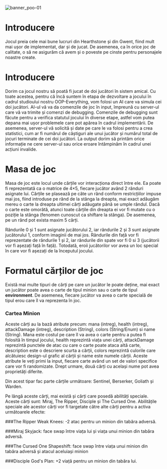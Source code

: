 ![banner_poo-01](https://user-images.githubusercontent.com/72265977/226167767-788dce98-aff7-4bd2-bf3b-38a57e939fd5.png)

# Introducere
Jocul preia cele mai bune lucruri din Hearthstone și din Gwent, fiind mult mai ușor de implementat, dar și de jucat. De asemenea, ca în orice joc de calitate, o să ne asigurăm că avem și o poveste pe cinste pentru personajele noastre create.


# Introducere
Dorim ca jocul nostru să poată fi jucat de doi jucători în sistem amical. Cu toate acestea, pentru că încă suntem în etapa de dezvoltare a jocului în cadrul studioului nostru OOP-Everything, vom folosi un AI care va simula cei doi jucători. AI-ul vă va da comenzile de joc în input, împreună cu server-ul care vă va trimite și comenzi de debugging. Comenzile de debugging sunt făcute pentru a verifica statutul jocului în diverse etape, astfel vom putea depana mai ușor problemele care pot apărea în cadrul implementării. De asemenea, server-ul vă solicită și date pe care le va folosi pentru a crea statistici, cum ar fi numărul de câștiguri ale unui jucător și numărul total de jocuri terminate de cei doi jucători. La output dorim să printăm orice informație ne cere server-ul sau orice eroare întâmpinăm în cadrul unei acțiuni invalide.

# Masa de joc
Masa de joc este locul unde cărțile vor interacționa direct între ele. Ea poate fi reprezentată ca o matrice de 4×5, fiecare jucător având 2 rânduri asignate lui. Cărțile se plasează pe câte un rând conform restricțiilor impuse mai jos, fiind introduse pe rând de la stânga la dreapta, mai exact adăugăm mereu o carte la dreapta ultimei cărți adăugate până se umple rândul. Dacă o carte este omorâtă, atunci toate cărțile din dreapta ei vor fi mutate cu o poziție la stânga (fenomen cunoscut ca shiftare la stânga). De asemenea, pe un rând pot exista maxim 5 cărți.

Rândurile 0 și 1 sunt asignate jucătorului 2, iar rândurile 2 și 3 sunt asignate jucătorului 1, conform imaginii de mai jos. Rândurile din față vor fi reprezentate de rândurile 1 și 2, iar rândurile din spate vor fi 0 si 3 (jucătorii vor fi așezați față în față). Totodată, eroii jucătorilor vor avea un loc special în care vor fi așezați de la începutul jocului.

# Formatul cărților de joc
Există mai multe tipuri de cărți pe care un jucător le poate deține, mai exact un jucător poate avea o carte de tipul minion sau o carte de tipul **environment**. De asemenea, fiecare jucător va avea o carte specială de tipul erou care îl va reprezenta în joc.


  ### Cartea Minion
  Aceste cărți au la bază atribute precum: mana (intreg), health (intreg), attackDamage (intreg), description (String), colors (String/Enum) si name (String). Mana   este costul pe care îl va avea o carte pentru a putea fi folosită în timpul jocului, health reprezintă viața unei cărți, attackDamage reprezintă punctele de atac cu care o carte poate ataca altă carte, description este o descriere scurta a cărții, colors reprezintă culorile care alcătuiesc design-ul grafic al cărții și name este numele cărții. Aceste atribute le veți primi la input, fiecare carte având un set de valori specifice care vor fi randomizate. Drept urmare, două cărți cu același nume pot avea proprietăți diferite.

  Din acest tipar fac parte cărțile următoare: Sentinel, Berserker, Goliath și Warden.

  Pe lângă aceste cărți, mai există și cărți care posedă abilități speciale. Aceste cărți sunt: Miraj, The Ripper, Disciple și The Cursed One. Abilitățile speciale ale   acestor cărți vor fi targetate către alte cărți pentru a activa următoarele efecte:

  ###The Ripper
  Weak Knees: -2 atac pentru un minion din tabăra adversă.

  ###Miraj
  Skyjack: face swap între viața lui și viața unui minion din tabăra adversă.

  ###The Cursed One
  Shapeshift: face swap între viața unui minion din tabăra adversă și atacul aceluiași minion

  ###Disciple
  God's Plan: +2 viață pentru un minion din tabăra lui.
